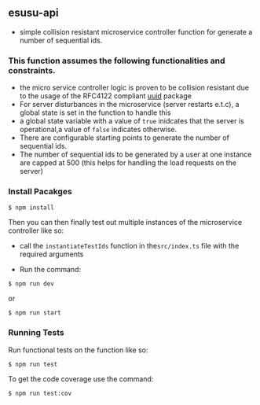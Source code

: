 ## esusu-api
* simple collision resistant microservice controller function for generate a number of sequential ids.

### This function assumes the following functionalities and constraints.

- the micro service controller logic is proven to be collision resistant due to the usage of the RFC4122 compliant [uuid](https://www.npmjs.com/package/uuid) package
- For server disturbances in the microservice (server restarts e.t.c), a global state is set in the function to handle this
- a global state variable with a value of ```true``` inidcates that the server is operational,a value of ```false``` indicates otherwise.
- There are configurable starting points to generate the number of sequential ids.
- The number of sequential ids to be generated by a user at one instance are capped at 500
(this helps for handling the load requests on the server)


### Install Pacakges

```
$ npm install

```
Then you can then finally test out multiple instances of the microservice controller like so:
- call the ```instantiateTestIds``` function  in the```src/index.ts``` file with the required arguments

- Run the command:

```
$ npm run dev

```
or

```
$ npm run start

```

### Running Tests
Run functional tests on the function like so:

```
$ npm run test
```

To get the code coverage use the command:

```
$ npm run test:cov
```